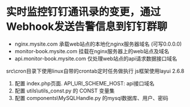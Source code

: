 # 实时监控钉钉通讯录的变更，通过Webhook发送告警信息到钉钉群聊

 - nginx.mysite.com 承载web站点的本地化nginx服务器域名 (可写0.0.0.0)
 - monitor-book.mysite.com 挂载在nginx服务器上的web站点及域名
 - api.monitor-book.mysite.com 仅处理web站点的api请求数据接口域名

src\cron目录下使用linux自带的crontab定时任务做执行
js框架使用layui 2.6.8

1. 配置 index.php页面. API_URI_SCHEME_HOST: api接口域名
2. 配置 utils\utils_const.py 的 CONST 变量集
3. 配置 components\MySQLHandle.py 的mysql数据库、用户、密码
